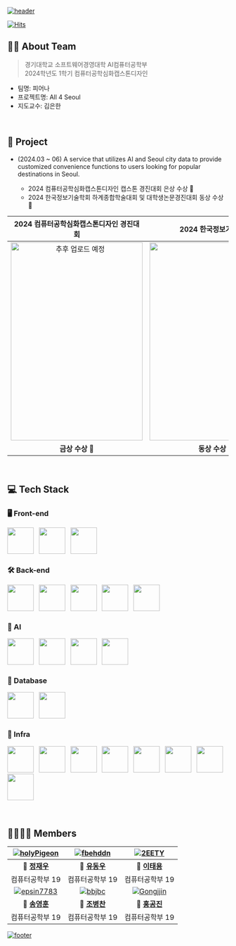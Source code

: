 [![header](https://capsule-render.vercel.app/api?type=waving&color=gradient&customColorList=4&animation=fadeIn&height=230&section=header&text=All%204%20Seoul&desc=2024학년도%201학기%20컴퓨터공학심화캡스톤디자인&fontSize=40&fontAlign=50&fontAlignY=33&descSize=20&descAlign=50&descAlignY=55&fontColor=black)](https://github.com/2024-Advanced-Capstone-Design)


[![Hits](https://hits.seeyoufarm.com/api/count/incr/badge.svg?url=https%3A%2F%2Fgithub.com%2F2024-KDH-Capstone-Design%2Fhit-counter&count_bg=%2300C9FF&title_bg=%23555555&icon=github.svg&icon_color=%23E7E7E7&title=Hits&edge_flat=false)](https://github.com/2024-KDH-Capstone-Design)

## 💁🏻 About Team
> 경기대학교 소프트웨어경영대학 AI컴퓨터공학부  
> 2024학년도 1학기 컴퓨터공학심화캡스톤디자인
- 팀명: 피어나
- 프로젝트명: All 4 Seoul
- 지도교수: 김은한

&nbsp;  

## 🚀 Project
- (2024.03 ~ 06) A service that utilizes AI and Seoul city data to provide customized convenience functions to users looking for popular destinations in Seoul.

   - 2024 컴퓨터공학심화캡스톤디자인 캡스톤 경진대회 은상 수상 🥈
   - 2024 한국정보기술학회 하계종합학술대회 및 대학생논문경진대회 동상 수상 🥉

|**2024 컴퓨터공학심화캡스톤디자인 경진대회**|**2024 한국정보기술학회**|
|:---:|:---:|
|<img src="" alt="추후 업로드 예정" width="300" height="450">|<img src="https://github.com/2024-Advanced-Capstone-Design/.github/assets/102457140/ccb47109-06dc-4ad8-b3c9-b3b05cbc8e62"  width="300" height="450">|
|**금상 수상 🥇**|**동상 수상 🥉**|

&nbsp;  

## 💻 Tech Stack

### 🖥️ Front-end
<img src="https://skillicons.dev/icons?i=js" width="60" /> &nbsp;
<img src="https://skillicons.dev/icons?i=react" width="60" /> &nbsp;
<img src="https://skillicons.dev/icons?i=tailwind" width="60" /> &nbsp;
    
### 🛠 Back-end
<img src="https://skillicons.dev/icons?i=java" width="60" /> &nbsp;
<img src="https://skillicons.dev/icons?i=spring" width="60" /> &nbsp;
<img src="https://github.com/2024-Advanced-Capstone-Design/.github/assets/102457140/d82a41fd-3a69-45d2-b565-781fc5ea3cb8" width="60" /> &nbsp;
<img src="https://github.com/2024-Advanced-Capstone-Design/.github/assets/102457140/0a8fce08-d403-4659-8b50-92039c2d627d" width="60" /> &nbsp;
<img src="https://github.com/2024-Advanced-Capstone-Design/.github/assets/102457140/b61a4e76-9ff7-4de0-a694-66503f6164a9" width="60" /> &nbsp;


### 🧠 AI
<img src="https://skillicons.dev/icons?i=python" width="60" /> &nbsp;
<img src="https://github.com/2024-Advanced-Capstone-Design/.github/assets/102457140/d1d9534b-ae34-46dd-845b-e315d2f1d578" width="60" /> &nbsp;
<img src="https://github.com/2024-Advanced-Capstone-Design/.github/assets/102457140/bfd29813-5a33-4430-bf65-b6bea461b378" width="60" /> &nbsp;
<img src="https://github.com/2024-Advanced-Capstone-Design/.github/assets/102457140/06523f74-e3fc-437d-84ab-baff2e8aa52c" width="60" /> &nbsp;

### 💾 Database
<img src="https://skillicons.dev/icons?i=mysql" width="60" /> &nbsp;
<img src="https://github.com/2024-Advanced-Capstone-Design/.github/assets/102457140/7c053cd9-1c3c-4949-aaf4-5fc9841c367a" width="60" /> &nbsp;


### 📠 Infra
<img src="https://github.com/2024-Advanced-Capstone-Design/.github/assets/102457140/8c93f8c4-1885-4d49-9408-cc7444bd67b3" width="60" /> &nbsp;
<img src="https://github.com/2024-Advanced-Capstone-Design/.github/assets/102457140/70eeb267-9776-4046-8747-1ab8c0a4e2c9" width="60" /> &nbsp;
<img src="https://skillicons.dev/icons?i=vscode" width="60" /> &nbsp;
<img src="https://github.com/2024-Advanced-Capstone-Design/.github/assets/102457140/310a7541-84f6-4c59-96d8-8d9d77a96c28" width="60" /> &nbsp;
<img src="https://skillicons.dev/icons?i=postman" width="60" /> &nbsp;
<img src="https://github.com/2024-Advanced-Capstone-Design/.github/assets/102457140/02ddd28d-2b65-4de2-9549-ea2551163869" width="60" /> &nbsp;
<img src="https://github.com/2024-Advanced-Capstone-Design/.github/assets/102457140/9dca32c7-c5ce-44bc-bc1e-c744c24bd401" width="60" /> &nbsp;
<img src="https://github.com/2024-Advanced-Capstone-Design/.github/assets/102457140/dd02751a-9b0c-40be-a711-572d79686bf4" width="60" /> &nbsp;

&nbsp;

## 👨‍👩‍👧‍👦 Members

|[![holyPigeon](https://github.com/2024-Advanced-Capstone-Design/.github/assets/89138189/fc3c7fe7-27a9-4264-a6fe-4285a74e5e1b)](https://github.com/holyPigeon)|[![fbehddn](https://avatars.githubusercontent.com/u/108855080?v=4)](http://github.com/fbehddn)|[![2EETY](https://avatars.githubusercontent.com/u/113500798?v=4)](http://github.com/2EETY)|
|:---:|:---:|:---:|
|**👑 [정재우](http://github.com/holyPigeon)**|**🐝 [유동우](http://github.com/fbehddn)**|**🐝 [이태용](http://github.com/2EETY)**|
|컴퓨터공학부 19|컴퓨터공학부 19|컴퓨터공학부 19|
|[![epsin7783](https://avatars.githubusercontent.com/u/62544043?v=4)](https://github.com/epsin7783)|[![bbjbc](https://avatars.githubusercontent.com/u/102457140?v=4)](http://github.com/bbjbc)|[![Gongjjin](https://avatars.githubusercontent.com/u/116998029?v=4)](http://github.com/Gongjjin)|
|**🐝 [송영훈](http://github.com/epsin7783)**|**🐝 [조병찬](http://github.com/bbjbc)**|**🐝 [홍공진](http://github.com/Gongjjin)**|
|컴퓨터공학부 19|컴퓨터공학부 19|컴퓨터공학부 19|

[![footer](https://capsule-render.vercel.app/api?type=waving&color=gradient&customColorList=4&animation=fadeIn&section=footer)](https://github.com/2024-Advanced-Capstone-Design) 

